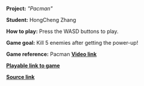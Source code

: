 **Project:** _"Pacman"_

**Student:** HongCheng Zhang

**How to play:** 
Press the WASD buttons to play. 

**Game goal:**
Kill 5 enemies after getting the power-up!

**Game reference:** 
Pacman [**Video link**](https://www.youtube.com/watch?v=dScq4P5gn4A&pp=ygULcGFjbWFuIGdhbWU%3D/)

[**Playable link to game**](https://zhang-ale.github.io/Fall2023-Game-625-Pacman/Build/)
 
[**Source link**](https://github.com/Zhang-Ale/Fall2023-Game-625-Pacman/tree/main)
